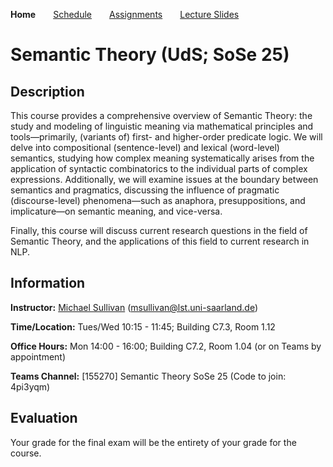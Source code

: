 **Home**&emsp;&emsp;[Schedule](https://mjs227.github.io/courses/semantic-theory-25/schedule/)&emsp;&emsp;[Assignments](https://mjs227.github.io/courses/semantic-theory-25/assignments/)&emsp;&emsp;[Lecture Slides](https://mjs227.github.io/courses/semantic-theory-25/lecture-slides/)
# Semantic Theory (UdS; SoSe 25)

## Description

This course provides a comprehensive overview of Semantic Theory: the study and modeling of linguistic meaning via mathematical principles and tools&mdash;primarily, (variants of) first- and higher-order predicate logic. We will delve into compositional (sentence-level) and lexical (word-level) semantics, studying how complex meaning systematically arises from the application of syntactic combinatorics to the individual parts of complex expressions. Additionally, we will examine issues at the boundary between semantics and pragmatics, discussing the influence of pragmatic (discourse-level) phenomena&mdash;such as anaphora, presuppositions, and implicature&mdash;on semantic meaning, and vice-versa.

Finally, this course will discuss current research questions in the field of Semantic Theory, and the applications of this field to current research in NLP.

## Information

**Instructor:** [Michael Sullivan](https://www.acsu.buffalo.edu/~mjs227/) (msullivan@lst.uni-saarland.de)

**Time/Location:** Tues/Wed 10:15 - 11:45; Building C7.3, Room 1.12

**Office Hours:** Mon 14:00 - 16:00; Building C7.2, Room 1.04 (or on Teams by appointment)

**Teams Channel:** [155270] Semantic Theory SoSe 25 (Code to join: 4pi3yqm)

## Evaluation

Your grade for the final exam will be the entirety of your grade for the course.
